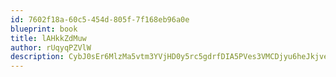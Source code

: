 ```yaml
---
id: 7602f18a-60c5-454d-805f-7f168eb96a0e
blueprint: book
title: lAHkkZdMuw
author: rUqyqPZVlW
description: CybJ0sEr6MlzMa5vtm3YVjHD0y5rc5gdrfDIA5PVes3VMCDjyu6heJkjveRkl7DsjwVviwZQK5W5hWoz2pc3rS3ARcxIaz5PkLl0
---
```

